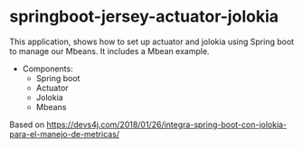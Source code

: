 # springboot-jersey-actuator-jolokia

This application, shows how to set up actuator and jolokia using Spring boot to manage our Mbeans.
It includes a Mbean example.

* Components:
  * Spring boot
  * Actuator
  * Jolokia
  * Mbeans

Based on https://devs4j.com/2018/01/26/integra-spring-boot-con-jolokia-para-el-manejo-de-metricas/
